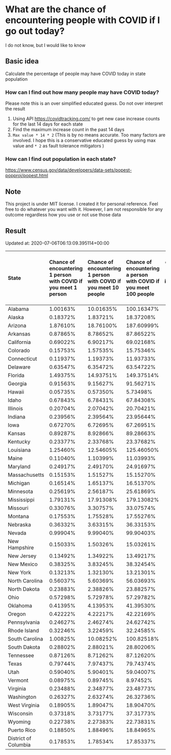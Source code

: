 # What are the chance of encountering people with COVID if I go out today?
I do not know, but I would like to know

## Basic idea
Calculate the percentage of people may have COVID today in state population

### How can I find out how many people may have COVID today?
Please note this is an over simplified educated guess. Do not over interpret the result 
1. Using API https://covidtracking.com/ to get new case increase counts for the last 14 days for each state
2. Find the maximum increase count in the past 14 days
3. `Max value * 14 * 2` (This is by no means accurate. Too many factors are involved. I hope this is a conservative educated guess by using max value and `* 2` as fault tolerance mitigators ) 

### How can I find out population in each state?
https://www.census.gov/data/developers/data-sets/popest-popproj/popest.html

## Note
This project is under MIT license. I created it for personal reference. Feel free to do whatever you want with it. However, I am not responsible for any outcome regardless how you use or not use those data 

## Result

 Updated at: 2020-07-06T06:13:09.395114+00:00

| State                | Chance of encountering 1 person with COVID if you meet 1 person   | Chance of encountering 1 person with COVID if you meet 10 people   | Chance of encountering a person with COVID if you meet 100 people   |   Max count of new case increase in the past 14 days |   Estimated people count with COVID |
|:---------------------|:------------------------------------------------------------------|:-------------------------------------------------------------------|:--------------------------------------------------------------------|-----------------------------------------------------:|------------------------------------:|
| Alabama              | 1.00163%                                                          | 10.01635%                                                          | 100.16347%                                                          |                                                 1754 |                               49112 |
| Alaska               | 0.18372%                                                          | 1.83721%                                                           | 18.37208%                                                           |                                                   48 |                                1344 |
| Arizona              | 1.87610%                                                          | 18.76100%                                                          | 187.60999%                                                          |                                                 4877 |                              136556 |
| Arkansas             | 0.87865%                                                          | 8.78652%                                                           | 87.86522%                                                           |                                                  947 |                               26516 |
| California           | 0.69022%                                                          | 6.90217%                                                           | 69.02168%                                                           |                                                 9740 |                              272720 |
| Colorado             | 0.15753%                                                          | 1.57535%                                                           | 15.75346%                                                           |                                                  324 |                                9072 |
| Connecticut          | 0.11937%                                                          | 1.19373%                                                           | 11.93733%                                                           |                                                  152 |                                4256 |
| Delaware             | 0.63547%                                                          | 6.35472%                                                           | 63.54722%                                                           |                                                  221 |                                6188 |
| Florida              | 1.49375%                                                          | 14.93751%                                                          | 149.37514%                                                          |                                                11458 |                              320824 |
| Georgia              | 0.91563%                                                          | 9.15627%                                                           | 91.56271%                                                           |                                                 3472 |                               97216 |
| Hawaii               | 0.05735%                                                          | 0.57350%                                                           | 5.73498%                                                            |                                                   29 |                                 812 |
| Idaho                | 0.67843%                                                          | 6.78431%                                                           | 67.84308%                                                           |                                                  433 |                               12124 |
| Illinois             | 0.20704%                                                          | 2.07042%                                                           | 20.70421%                                                           |                                                  937 |                               26236 |
| Indiana              | 0.23956%                                                          | 2.39564%                                                           | 23.95644%                                                           |                                                  576 |                               16128 |
| Iowa                 | 0.67270%                                                          | 6.72695%                                                           | 67.26951%                                                           |                                                  758 |                               21224 |
| Kansas               | 0.89287%                                                          | 8.92866%                                                           | 89.28663%                                                           |                                                  929 |                               26012 |
| Kentucky             | 0.23377%                                                          | 2.33768%                                                           | 23.37682%                                                           |                                                  373 |                               10444 |
| Louisiana            | 1.25460%                                                          | 12.54605%                                                          | 125.46050%                                                          |                                                 2083 |                               58324 |
| Maine                | 0.11040%                                                          | 1.10399%                                                           | 11.03993%                                                           |                                                   53 |                                1484 |
| Maryland             | 0.24917%                                                          | 2.49170%                                                           | 24.91697%                                                           |                                                  538 |                               15064 |
| Massachusetts        | 0.15153%                                                          | 1.51527%                                                           | 15.15270%                                                           |                                                  373 |                               10444 |
| Michigan             | 0.16514%                                                          | 1.65137%                                                           | 16.51370%                                                           |                                                  589 |                               16492 |
| Minnesota            | 0.25619%                                                          | 2.56187%                                                           | 25.61869%                                                           |                                                  516 |                               14448 |
| Mississippi          | 1.79131%                                                          | 17.91308%                                                          | 179.13082%                                                          |                                                 1904 |                               53312 |
| Missouri             | 0.33076%                                                          | 3.30757%                                                           | 33.07574%                                                           |                                                  725 |                               20300 |
| Montana              | 0.17553%                                                          | 1.75528%                                                           | 17.55276%                                                           |                                                   67 |                                1876 |
| Nebraska             | 0.36332%                                                          | 3.63315%                                                           | 36.33153%                                                           |                                                  251 |                                7028 |
| Nevada               | 0.99904%                                                          | 9.99040%                                                           | 99.90403%                                                           |                                                 1099 |                               30772 |
| New Hampshire        | 0.15033%                                                          | 1.50326%                                                           | 15.03261%                                                           |                                                   73 |                                2044 |
| New Jersey           | 0.13492%                                                          | 1.34922%                                                           | 13.49217%                                                           |                                                  428 |                               11984 |
| New Mexico           | 0.38325%                                                          | 3.83245%                                                           | 38.32454%                                                           |                                                  287 |                                8036 |
| New York             | 0.13213%                                                          | 1.32130%                                                           | 13.21301%                                                           |                                                  918 |                               25704 |
| North Carolina       | 0.56037%                                                          | 5.60369%                                                           | 56.03693%                                                           |                                                 2099 |                               58772 |
| North Dakota         | 0.23883%                                                          | 2.38826%                                                           | 23.88257%                                                           |                                                   65 |                                1820 |
| Ohio                 | 0.57298%                                                          | 5.72978%                                                           | 57.29782%                                                           |                                                 2392 |                               66976 |
| Oklahoma             | 0.41395%                                                          | 4.13953%                                                           | 41.39530%                                                           |                                                  585 |                               16380 |
| Oregon               | 0.42222%                                                          | 4.22217%                                                           | 42.22169%                                                           |                                                  636 |                               17808 |
| Pennsylvania         | 0.24627%                                                          | 2.46274%                                                           | 24.62742%                                                           |                                                 1126 |                               31528 |
| Rhode Island         | 0.32246%                                                          | 3.22459%                                                           | 32.24585%                                                           |                                                  122 |                                3416 |
| South Carolina       | 1.00825%                                                          | 10.08252%                                                          | 100.82518%                                                          |                                                 1854 |                               51912 |
| South Dakota         | 0.28802%                                                          | 2.88021%                                                           | 28.80206%                                                           |                                                   91 |                                2548 |
| Tennessee            | 0.87126%                                                          | 8.71262%                                                           | 87.12620%                                                           |                                                 2125 |                               59500 |
| Texas                | 0.79744%                                                          | 7.97437%                                                           | 79.74374%                                                           |                                                 8258 |                              231224 |
| Utah                 | 0.59040%                                                          | 5.90401%                                                           | 59.04007%                                                           |                                                  676 |                               18928 |
| Vermont              | 0.08975%                                                          | 0.89745%                                                           | 8.97452%                                                            |                                                   20 |                                 560 |
| Virginia             | 0.23488%                                                          | 2.34877%                                                           | 23.48773%                                                           |                                                  716 |                               20048 |
| Washington           | 0.26327%                                                          | 2.63274%                                                           | 26.32736%                                                           |                                                  716 |                               20048 |
| West Virginia        | 0.18905%                                                          | 1.89047%                                                           | 18.90470%                                                           |                                                  121 |                                3388 |
| Wisconsin            | 0.37318%                                                          | 3.73177%                                                           | 37.31773%                                                           |                                                  776 |                               21728 |
| Wyoming              | 0.22738%                                                          | 2.27383%                                                           | 22.73831%                                                           |                                                   47 |                                1316 |
| Puerto Rico          | 0.18850%                                                          | 1.88496%                                                           | 18.84965%                                                           |                                                  215 |                                6020 |
| District of Columbia | 0.17853%                                                          | 1.78534%                                                           | 17.85337%                                                           |                                                   45 |                                1260 |